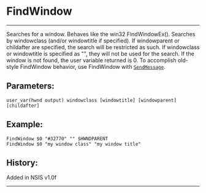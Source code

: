 # FindWindow

---

Searches for a window. Behaves like the win32 FindWindowEx(). Searches by windowclass (and/or windowtitle if specified). If windowparent or childafter are specified, the search will be restricted as such. If windowclass or windowtitle is specified as "", they will not be used for the search. If the window is not found, the user variable returned is 0. To accomplish old-style FindWindow behavior, use FindWindow with [`SendMessage`][1].

## Parameters:

    user_var(hwnd output) windowclass [windowtitle] [windowparent] [childafter]

## Example:

	FindWindow $0 "#32770" "" $HWNDPARENT
	FindWindow $0 "my window class" "my window title"

## History:

Added in NSIS v1.0f

---

[1]: SendMessage.markdown